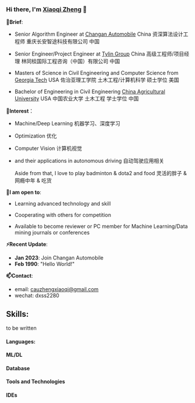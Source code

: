 ### Hi there, I'm [Xiaoqi Zheng](https://durgeshsamariya.github.io) 👋




**🌱Brief**:
- Senior Algorithm Engineer at [Changan Automobile](www.globalchangan.com/) China  资深算法设计工程师 重庆长安智途科技有限公司 中国

- Senior Engineer/Project Engineer at [Tylin Group](www.tylin.com/) China  高级工程师/项目经理 林同棪国际工程咨询（中国）有限公司 中国

- Masters of Science in Civil Engineering and Computer Science from  [Georgia Tech](www.gatech.edu/) USA  佐治亚理工学院 土木工程/计算机科学 硕士学位 美国

- Bachelor of Engineering in Civil Engineering  [China Agricultural University](https://en.cau.edu.cn/) USA 中国农业大学 土木工程 学士学位 中国

**🤔Interest**： 
- Machine/Deep Learning  机器学习、深度学习
- Optimization  优化
- Computer Vision 计算机视觉
- and their applications in autonomous driving  自动驾驶应用相关

  Aside from that, I love to play badminton & dota2 and food  灵活的胖子 & 网瘾中年 & 吃货<br> 
  
 **💬I am open to**:

- Learning advanced technology and skill

- Cooperating with others for competition 

- Available to become reviewer or PC member for Machine Learning/Data mining journals or conferences

**⚡Recent Update**:
- **Jan 2023**: Join Changan Automobile
- **Feb 1990**: "Hello World!"

**📫Contact**:
- email: cauzhengxiaoqi@gmail.com
- wechat: dxss2280 <br>



## Skills:
 to be written
#### Languages:
#### ML/DL
#### Database
#### Tools and Technologies
#### IDEs
